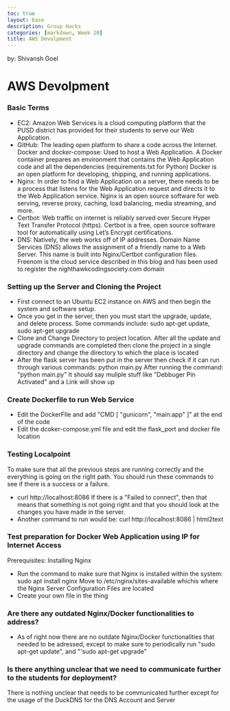 ```yaml
---
toc: true
layout: base
description: Group Hacks
categories: [markdown, Week 20]
title: AWS Devolpment
---
```


by: Shivansh Goel
# AWS Devolpment

### Basic Terms
- EC2: Amazon Web Services is a cloud computing platform that the PUSD district has provided for their students to serve our Web Application.
- GitHub: The leading open platform to share a code across the Internet.
Docker and docker-compose: Used to host a Web Application. A Docker container prepares an environment that contains the Web Application code and all the dependencies (requirements.txt for Python) Docker is an open platform for developing, shipping, and running applications.
- Nginx: In order to find a Web Application on a server, there needs to be a process that listens for the Web Application request and directs it to the Web Application service. Nginx is an open source software for web serving, reverse proxy, caching, load balancing, media streaming, and more.
- Certbot: Web traffic on internet is reliably served over Secure Hyper Text Transfer Protocol (https). Certbot is a free, open source software tool for automatically using Let’s Encrypt certifications.
- DNS: Natively, the web works off of IP addresses. Domain Name Services (DNS) allows the assignment of a friendly name to a Web Server. This name is built into Nginx/Certbot configuration files. Freenom is the cloud service described in this blog and has been used to register the nighthawkcodingsociety.com domain

###  Setting up the Server and Cloning the Project
- First connect to an Ubuntu EC2 instance on AWS and then begin the system and software setup.
- Once you get in the server, then you must start the upgrade, update, and delete process. Some commands include: sudo apt-get update, sudo apt-get upgrade
- Clone and Change Directory to project location. After all the update and upgrade commands are completed then clone the project in a single directory and change the directory to which the place is located
- After the flask server has been put in the server then check if it can run through various commands: python main.py
After running the command: "python main.py" It should say muliple stuff like "Debbuger Pin Activated" and a Link will show up

###  Create Dockerfile to run Web Service
- Edit the DockerFIle and add "CMD [ "gunicorn", "main:app" ]" at the end of the code
- Edit the dcoker-compose.yml file and edit the flask_port and docker file location


### Testing Localpoint
To make sure that all the previous steps are running correctly and the everything is going on the right path. You should run these commands to see if there is a success or a failure.
- curl http://localhost:8086
If there is a "Failed to connect", then that means that something is not going right and that you should look at the changes you have made in the server.
- Another command to run would be: curl http://localhost:8086 | html2text

###  Test preparation for Docker Web Application using IP for Internet Access
Prerequisites:
Installing Nginx
- Run the command to make sure that Nginx is installed within the system: sudo apt install nginx
Move to /etc/nginx/sites-available whichis where the Nginx Server Configuration Files are located
- Create your own file in the thing


### Are there any outdated Nginx/Docker functionalities to address?
- As of right now there are no outdate Nginx/Docker functionalities that needed to be adressed, except to make sure to periodically run "sudo apt-get update", and "'sudo apt-get upgrade"

### Is there anything unclear that we need to communicate further to the students for deployment?
There is nothing unclear that needs to be communicated further except for the usage of the DuckDNS for the DNS Account and Server